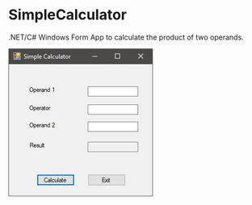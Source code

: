 # SimpleCalculator
.NET/C# Windows Form App to calculate the product of two operands.

![SimpleCalculator](/SimpleCalculatorScreenshot.JPG?raw=true "Simple Calculator")
